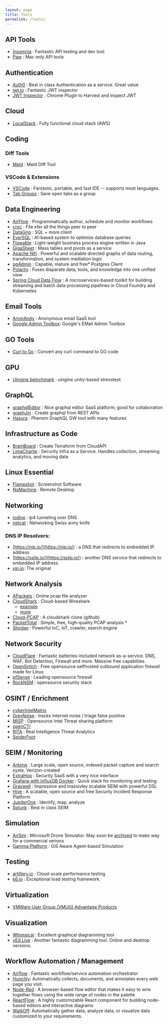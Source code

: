 ```yaml
---
layout: page
title: Tools
permalink: /tools/
---
```



## API Tools
   * [Insomnia](https://insomnia.rest/) : Fantastic API testing and dev tool
   * [Paw](https://paw.cloud/) : Mac only API tools

## Authentication
   * [Auth0](https://auth0.com/)  : Best in class Authentication as a service.  Great value
   * [jwt.io](https://jwt.io/) : Fantastic JWT inspector
   * [JWT Inspector](https://chrome.google.com/webstore/detail/jwt-inspector/jgjihoodklabhdoeffdjofnknfijolgk/related) : Chrome Plugin to Harvest and inspect JWT

## Cloud
   * [LocalStack](https://localstack.cloud/) : Fully functional cloud stack (AWS)

## Coding

### Diff Tools
   * [Meld](https://meldmerge.org/) : Meld Diff Tool

### VSCode & Extensions
   * [VSCode](https://code.visualstudio.com/) : Fantastic, portable, and fast IDE -- supports most languages. 
   * [Tab Groups](https://marketplace.visualstudio.com/items?itemName=usama8800.tab-groups&ssr=false#review-details) : Save open tabs as a group
   
## Data Engineering
   * [AirFlow](https://airflow.apache.org/) : Programmatically author, schedule and monitor workflows
   * [croc](https://github.com/schollz/croc) : File xfer all the things peer to peer
   * [DataGrip](https://www.jetbrains.com/datagrip/) : SQL + more client
   * [EverSQL](https://www.eversql.com/) : AI-based system to optimize database queries
   * [Flowable](https://github.com/flowable/flowable-engine) :  Light-weight business process engine written in Java
   * [GigaSheet](https://www.gigasheet.com/cyber-security) : Mass tables and pivots as a service
   * [Apache Nifi](https://nifi.apache.org/) : Powerful and scalable directed graphs of data routing, transformation, and system mediation logic
   * [pgAdmin](https://www.pgadmin.org/) : Capable, mature and free* Postgres Client
   * [Polarity](https://polarity.io/) : Fuses disparate data, tools, and knowledge into one unified view
   * [Spring Cloud Data Flow](https://dataflow.spring.io/) :  A microservices-based toolkit for building streaming and batch data processing pipelines in Cloud Foundry and Kubernetes


## Email Tools
   * [AnonAndy](https://anonaddy.com/) : Anonymous email SaaS tool
   * [Google Admin Toolbox](https://toolbox.googleapps.com/apps/checkmx/):  Google's EMail Admin Toolbox

## GO Tools
   * [Curl to Go](https://mholt.github.io/curl-to-go/) : Convert any curl command to GO code

## GPU
   * [Uingine beinchmark](https://benchmark.unigine.com/) : uingine unity-based stresstest

## GraphQL
   * [graphqlEditor](https://graphqleditor.com) : Nice graphql editor SaaS platform;  good for collaboration
   * [graphJin](https://graphjin.com/) : Create graphql from REST APIs
   * [Hasura](https://hasura.io/) : Phenom GraphQL GW tool with many features

## Infrastructure as Code
   * [BrainBoard](https://www.brainboard.co/) : Create Terraform from CloudAPI
   * [LimaCharlie](https://limacharlie.io/) : Security Infra as a Service.  Handles collection, streaming analytics, and moving data

## Linux Essential
   * [Flameshot](https://github.com/flameshot-org/flameshot) : Screenshot Software
   * [NoMachine](https://www.nomachine.com/) : Remote Desktop


## Networking
   * [iodine](https://github.com/yarrick/iodine) : ip4 tunneling over DNS
   * [netcat](https://netcat.sourceforge.net/) : Networking Swiss army knife  

### DNS IP Resolvers:
   * [https://nip.io/](https://nip.io/) :  a DNS that redirects to embedded IP address
   * [https://sslip.io/](https://sslip.io/) : another DNS service that redirects to embedded IP address
   * [xip.io](xip.io):  The original

## Network Analysis
   * [APackets](https://apackets.com/) : Online pcap file analyzer
   * [CloudShark](https://www.cloudshark.org/captures) : Cloud-based Wireshark 
      * [example](https://www.cloudshark.org/captures/abdc8742488f) 
      * [more](https://packetlife.net/captures/)
   * [Cloud-PCAP](https://github.com/thepacketgeek/cloud-pcap) : A cloudshark clone (github)
   * [PacketTotal](https://packettotal.com/) : Simple, free, high-quality PCAP analysis   * 
   * [Shodan](https://www.shodan.io/) : Powerful IoC, IoT, crawler, search engine

## Network Security
   * [CloudFlare](https://www.cloudflare.com/) : Fantastic batteries-included network as-a-service.  DNS, WAF, Bot Detection, Firewall and more.  Massive free capabiliies.
   * [OpenSnitch](https://github.com/evilsocket/opensnitch) : Free opensource selfhosted outbound application firewall made for Linux 
   * [pfSense](https://www.pfsense.org/download/) : Leading opensource firewall
   * [RockNSM](https://rocknsm.io/) : opensource security stack

## OSINT / Enrichment   
   * [cyberIntelMatrix](https://cyberintelmatrix.com/)
   * [GreyNoise](https://www.greynoise.io/) : tracks internet noise / triage false positive   
   * [MISP](https://misp-project.org/) : Opensource Intel Threat sharing platform
   * [openCTI](https://www.opencti.io/en/)
   * [RITA](https://github.com/activecm/rita) : Real Intelligence Threat Analytics
   * [SpiderFoot](https://www.spiderfoot.net/)

## SEIM / Monitoring
   * [Arkime](https://github.com/arkime/arkime) :  Large scale, open source, indexed packet capture and search syste.  Verizon-created
   * [ExtraHop](https://www.extrahop.com/) : Security SaaS with a very nice interface
   * [Grafana with InfluxDB Docker](https://github.com/jkehres/docker-compose-influxdb-grafana) : Quick stack for monitoring and testing
   * [Gravwell](https://www.gravwell.io/) : Impressive and massivley scalable SEIM with powerful DSL 
   * [Hive](https://thehive-project.org/) : A scalable, open source and free Security Incident Response Platform
   * [JupiterOne](https://www.jupiterone.com/) : Identify, map, analyze
   * [Splunk](https://www.splunk.com/) : Best in class SEIM

## Simulation
   * [AirSim](https://github.com/microsoft/airsim) : Microsoft Drone Simulator.  May soon be [archived](https://www.microsoft.com/en-us/ai/autonomous-systems-project-airsim?activetab=pivot1%3aprimaryr3) to make way for a commercial verions
   * [Gamma Platform](https://gama-platform.org/) : GiS Aware Agent-based Simulation
   
## Testing

   * [artillery.io](https://www.artillery.io/) : Cloud-scale performance testing
   * [k6.io](https://k6.io/) : Exceptional load testing framework.

## Virtualization

   * [VMWare User Group (VMUG) Advantage Products](https://vmugadvantage.onthehub.com/)

## Visualization

   * [Whimsical](https://whimsical.com/) : Excellent graphical diagramming tool
   * [yEd Live](https://www.yworks.com/yed-live/) : Another fantastic diagramming tool.  Online and desktop versions.


## Workflow Automation / Management 
   * [Airflow](https://airflow.apache.org/) :  Fantastic workflow/service automation orchestrator
   * [Hunchly](https://www.hunch.ly/):  Automatically collects, documents, and annotates every web page you visit.
   * [Node-Red](https://nodered.org/) :  A browser-based flow editor that makes it easy to wire together flows using the wide range of nodes in the palette
   * [ReactFlow](https://reactflow.dev/) : A highly customizable React component for building node-based editors and interactive diagrams
   * [WalkOff](https://nsacyber.github.io/WALKOFF/):  Automatically gather data, analyze data, or visualize data customized to your requirements. 

